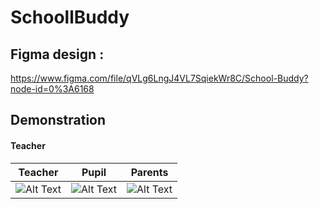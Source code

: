 # SchoollBuddy

 
## Figma design : 
https://www.figma.com/file/qVLg6LngJ4VL7SqiekWr8C/School-Buddy?node-id=0%3A6168


## Demonstration

#### Teacher


Teacher                   |  Pupil                       | Parents
 :-----------------------:|:----------------------------:|:----------:
![Alt Text](https://media.giphy.com/media/dCKGtQzweWYL6U7pXw/giphy.gif)  |  ![Alt Text](https://media.giphy.com/media/dCKGtQzweWYL6U7pXw/giphy.gif)   |![Alt Text](https://media.giphy.com/media/dCKGtQzweWYL6U7pXw/giphy.gif)


